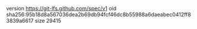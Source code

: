 version https://git-lfs.github.com/spec/v1
oid sha256:95b18d8a567036dea2b69db94fcf46dc8b55988a6daeabec0412ff83839a6617
size 29415

